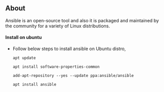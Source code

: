 ## About
Ansible is an open-source tool and also it is packaged and maintained by the community for a variety of Linux distributions.

#### Install on ubuntu
- Follow below steps to install ansible on Ubuntu  distro,
  ```
  apt update
  ```
  ```
  apt install software-properties-common
  ```
  ```
  add-apt-repository --yes --update ppa:ansible/ansible
  ```
  ```
  apt install ansible
  ```
